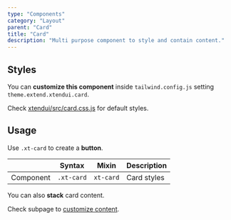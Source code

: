 ```yaml
---
type: "Components"
category: "Layout"
parent: "Card"
title: "Card"
description: "Multi purpose component to style and contain content."
---
```


## Styles

You can **customize this component** inside `tailwind.config.js` setting `theme.extend.xtendui.card`.

Check [xtendui/src/card.css.js](https://github.com/minimit/xtendui/blob/beta/src/card.css.js) for default styles.

## Usage

Use `.xt-card` to create a **button**.

<div class="xt-overflow-sub overflow-y-hidden overflow-x-scroll my-5 xt-my-auto w-full">

|                      | Syntax                          | Mixin            | Description                   |
| ----------------------- | ----------------------------------------- | -----------------------------| ----------------------------- |
| Component                  | `.xt-card`                     | `xt-card`                | Card styles            |

</div>

<demo>
  <demoinline src="demos/components/card/usage">
  </demoinline>
</demo>

You can also **stack** card content.

<demo>
  <demoinline src="demos/components/card/usage-stack">
  </demoinline>
</demo>

Check subpage to [customize content](/components/card/content).
